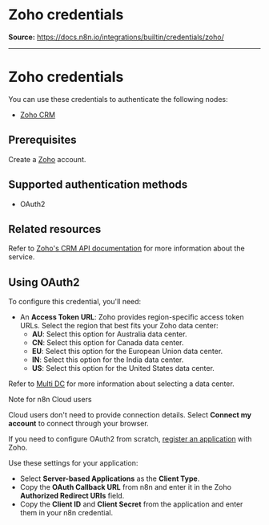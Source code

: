 # Zoho credentials

**Source:** https://docs.n8n.io/integrations/builtin/credentials/zoho/

---

# Zoho credentials

You can use these credentials to authenticate the following nodes:

- [Zoho CRM](../../app-nodes/n8n-nodes-base.zohocrm/)

## Prerequisites

Create a [Zoho](https://www.zoho.com/) account.

## Supported authentication methods

- OAuth2

## Related resources

Refer to [Zoho's CRM API documentation](https://www.zoho.com/crm/developer/docs/api/v3/) for more information about the service.

## Using OAuth2

To configure this credential, you'll need:

- An **Access Token URL**: Zoho provides region-specific access token URLs. Select the region that best fits your Zoho data center:
  - **AU**: Select this option for Australia data center.
  - **CN**: Select this option for Canada data center.
  - **EU**: Select this option for the European Union data center.
  - **IN**: Select this option for the India data center.
  - **US**: Select this option for the United States data center.

Refer to [Multi DC](https://www.zoho.com/crm/developer/docs/api/v3/multi-dc.html) for more information about selecting a data center.

Note for n8n Cloud users

Cloud users don't need to provide connection details. Select **Connect my account** to connect through your browser.

If you need to configure OAuth2 from scratch, [register an application](https://www.zoho.com/accounts/protocol/oauth-setup.html) with Zoho.

Use these settings for your application:

- Select **Server-based Applications** as the **Client Type**.
- Copy the **OAuth Callback URL** from n8n and enter it in the Zoho **Authorized Redirect URIs** field.
- Copy the **Client ID** and **Client Secret** from the application and enter them in your n8n credential.
